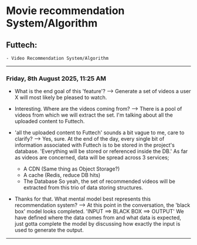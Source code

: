 # Movie recommendation System/Algorithm

## Futtech:
	- Video Recommendation System/Algorithm
---

### Friday, 8th August 2025, 11:25 AM

* What is the end goal of this 'feature'?
--> Generate a set of videos a user X will most likely be pleased to watch.

* Interesting. Where are the videos coming from?
--> There is a pool of videos from which we will extract the set.
    I'm talking about all the uploaded content to Futtech.

* 'all the uploaded content to Futtech' sounds a bit vague to me, care to clarify?
--> Yes, sure.
    At the end of the day, every single bit of information associated with Futtech
is to be stored in the project's database.
    'Everything will be stored or referenced inside the DB.'
    As far as videos are concerned, data will be spread across 3 services;
	* A CDN (Same thing as Object Storage?)
	* A cache (Redis, reduce DB hits)
	* The Database
    So yeah, the set of recommended videos will be extracted from this trio of 
data storing structures.

* Thanks for that. What mental model best represents this recommendation system?
--> At this point in the conversation, the 'black box' model looks completed.
	'INPUT ==> BLACK BOX ==> OUTPUT'
    We have defined where the data comes from and what data is expected, just gotta
complete the model by discussing how exactly the input is used to generate the output.
---
